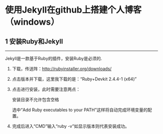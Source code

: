 # 使用Jekyll在github上搭建个人博客（windows）

## 1 安装Ruby和Jekyll
***
Jekyll是一款基于Ruby的插件，安装Ruby是必须的. 

1. 下载，传送阵：http://rubyinstaller.org/downloads/ 

2. 点击版本并下载，这里我下载的是：“Ruby+Devkit 2.4.4-1 (x64)” 

3. 点击进行安装，此时需要注意两点： 

	安装目录不允许包含空格 
	
	选中“Add Ruby executables to your PATH”这样将自动完成环境变量的配置。
	
4. 完成后进入“CMD”输入“ruby -v”如显示版本则代表安装成功。



